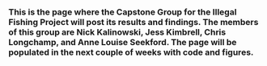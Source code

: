 ### This is the page where the Capstone Group for the Illegal Fishing Project will post its results and findings. The members of this group are Nick Kalinowski, Jess Kimbrell, Chris Longchamp, and Anne Louise Seekford. The page will be populated in the next couple of weeks with code and figures. 
